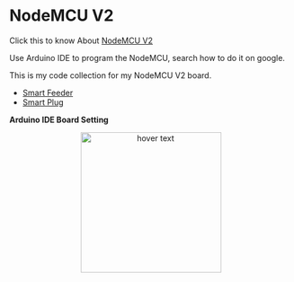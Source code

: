 # NodeMCU V2

Click this to know About [NodeMCU V2](https://docs.zerynth.com/latest/official/board.zerynth.nodemcu2/docs/index.html)

Use Arduino IDE to program the NodeMCU, search how to do it on google.

This is my code collection for my NodeMCU V2 board.

- [Smart Feeder](https://github.com/ariyanki/nodemcu-iot/tree/master/feeding_timer)
- [Smart Plug](https://github.com/ariyanki/nodemcu-iot/tree/master/smart_plug)

**Arduino IDE Board Setting**
<p align="center">
  <img src="https://raw.githubusercontent.com/ariyanki/nodemcu-iot/master/Docs/image/board-setting.png" width="250" title="hover text">
</p>
